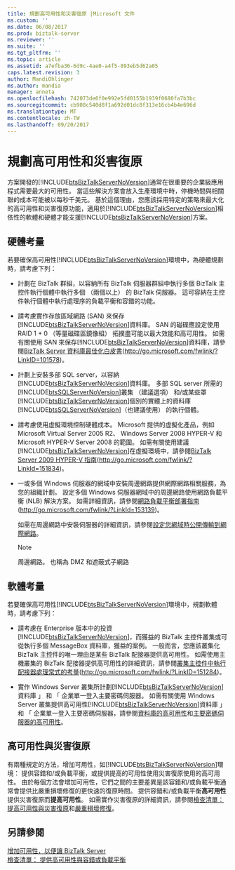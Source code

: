```yaml
---
title: 規劃高可用性和災害復原 |Microsoft 文件
ms.custom: ''
ms.date: 06/08/2017
ms.prod: biztalk-server
ms.reviewer: ''
ms.suite: ''
ms.tgt_pltfrm: ''
ms.topic: article
ms.assetid: a7efba36-6d9c-4ae0-a4f5-893eb5d62a05
caps.latest.revision: 3
author: MandiOhlinger
ms.author: mandia
manager: anneta
ms.openlocfilehash: 742073de6f0e992e5fd0155b1939f0680fa7b3bc
ms.sourcegitcommit: cb908c540d8f1a692d01dc8f313e16cb4b4e696d
ms.translationtype: MT
ms.contentlocale: zh-TW
ms.lasthandoff: 09/20/2017
---
```

# <a name="planning-for-high-availability-and-disaster-recovery"></a>規劃高可用性和災害復原
方案開發的[!INCLUDE[btsBizTalkServerNoVersion](../includes/btsbiztalkservernoversion-md.md)]通常在很重要的企業級應用程式需要最大的可用性。 當這些解決方案會放入生產環境中時，停機時間與相關聯的成本可能被以每秒千美元。 基於這個理由，您應該採用特定的策略來最大化的高可用性和災害復原功能，適用於[!INCLUDE[btsBizTalkServerNoVersion](../includes/btsbiztalkservernoversion-md.md)]相依性的軟體和硬體才能支援[!INCLUDE[btsBizTalkServerNoVersion](../includes/btsbiztalkservernoversion-md.md)]方案。  
  
## <a name="hardware-considerations"></a>硬體考量  
 若要確保高可用性[!INCLUDE[btsBizTalkServerNoVersion](../includes/btsbiztalkservernoversion-md.md)]環境中，為硬體規劃時，請考慮下列：  
  
-   計劃在 BizTalk 群組，以容納所有 BizTalk 伺服器群組中執行多個 BizTalk 主控件執行個體中執行多個 （兩個以上） 的 BizTalk 伺服器。 這可容納在主控件執行個體中執行處理序的負載平衡和容錯的功能。  
  
-   請考慮實作存放區域網路 (SAN) 來保存[!INCLUDE[btsBizTalkServerNoVersion](../includes/btsbiztalkservernoversion-md.md)]資料庫。 SAN 的磁碟應設定使用 RAID 1 + 0 （等量磁碟區鏡像組） 拓撲盡可能以最大效能和高可用性。 如需有關使用 SAN 來保存[!INCLUDE[btsBizTalkServerNoVersion](../includes/btsbiztalkservernoversion-md.md)]資料庫，請參閱[BizTalk Server 資料庫最佳化白皮書](http://go.microsoft.com/fwlink/?LinkID=101578)(http://go.microsoft.com/fwlink/?LinkID=101578)。  
  
-   計劃上安裝多部 SQL server，以容納[!INCLUDE[btsBizTalkServerNoVersion](../includes/btsbiztalkservernoversion-md.md)]資料庫。 多部 SQL server 所需的[!INCLUDE[btsSQLServerNoVersion](../includes/btssqlservernoversion-md.md)]叢集 （建議選項） 和/或某些罩[!INCLUDE[btsBizTalkServerNoVersion](../includes/btsbiztalkservernoversion-md.md)]個別的實體上的資料庫[!INCLUDE[btsSQLServerNoVersion](../includes/btssqlservernoversion-md.md)]（也建議使用） 的執行個體。  
  
-   請考慮使用虛擬環境控制硬體成本。 Microsoft 提供的虛擬化產品，例如 Microsoft Virtual Server 2005 R2、 Windows Server 2008 HYPER-V 和 Microsoft HYPER-V Server 2008 的範圍。 如需有關使用建議[!INCLUDE[btsBizTalkServerNoVersion](../includes/btsbiztalkservernoversion-md.md)]在虛擬環境中，請參閱[BizTalk Server 2009 HYPER-V 指南](http://go.microsoft.com/fwlink/?LinkId=151834)(http://go.microsoft.com/fwlink/?LinkId=151834)。  
  
-   一或多個 Windows 伺服器的網域中安裝周邊網路提供網際網路相關服務，為您的組織計劃。 設定多個 Windows 伺服器網域中的周邊網路使用網路負載平衡 (NLB) 解決方案。 如需詳細資訊，請參閱[網路負載平衡部署指南](http://go.microsoft.com/fwlink/?LinkId=153139)(http://go.microsoft.com/fwlink/?LinkId=153139)。  
  
     如需在周邊網路中安裝伺服器的詳細資訊，請參閱[設定您網域時公開傳輸到網際網路](../technical-guides/planning-for-sending-and-receiving.md#BKMK_InternetTrans)。  
  
    > [!NOTE]  
    >  周邊網路。 也稱為 DMZ 和遮蔽式子網路  
  
## <a name="software-considerations"></a>軟體考量  
 若要確保高可用性[!INCLUDE[btsBizTalkServerNoVersion](../includes/btsbiztalkservernoversion-md.md)]環境中，規劃軟體時，請考慮下列：  
  
-   請考慮在 Enterprise 版本中的投資[!INCLUDE[btsBizTalkServerNoVersion](../includes/btsbiztalkservernoversion-md.md)]，而獲益的 BizTalk 主控件叢集或可從執行多個 MessageBox 資料庫，獲益的案例。 一般而言，您應該叢集化 BizTalk 主控件的唯一理由是某些 BizTalk 配接器提供高可用性。 如需使用主機叢集的 BizTalk 配接器提供高可用性的詳細資訊，請參閱[叢集主控件中執行配接器處理常式的考量](http://go.microsoft.com/fwlink/?LinkID=151284)(http://go.microsoft.com/fwlink/?LinkID=151284)。  
  
-   實作 Windows Server 叢集所計劃[!INCLUDE[btsBizTalkServerNoVersion](../includes/btsbiztalkservernoversion-md.md)]資料庫 」 和 「 企業單一登入主要密碼伺服器。 如需有關使用 Windows Server 叢集提供高可用性[!INCLUDE[btsBizTalkServerNoVersion](../includes/btsbiztalkservernoversion-md.md)]資料庫 」 和 「 企業單一登入主要密碼伺服器，請參閱[資料庫的高可用性](../technical-guides/high-availability-for-databases.md)和[主要密碼伺服器的高可用性](../technical-guides/high-availability-for-the-master-secret-server.md)。  
  
## <a name="high-availability-vs-disaster-recovery"></a>高可用性與災害復原  
 有兩種規定的方法，增加可用性，如[!INCLUDE[btsBizTalkServerNoVersion](../includes/btsbiztalkservernoversion-md.md)]環境： 提供容錯和/或負載平衡，或提供提高的可用性使用災害復原使用的高可用性。 由於每個方法會增加可用性，它們之間的主要差異是該容錯和/或負載平衡通常會提供比嚴重損壞修復的更快速的復原時間。 提供容錯和/或負載平衡**高可用性**提供災害復原而**提高可用性**。 如需實作災害復原的詳細資訊，請參閱[檢查清單： 提高可用性與災害復原](../technical-guides/checklist-increasing-availability-with-disaster-recovery.md)和[嚴重損壞修復](../technical-guides/disaster-recovery.md)。  
  
## <a name="see-also"></a>另請參閱  
 [增加可用性，以便讓 BizTalk Server](../technical-guides/increasing-availability-for-biztalk-server.md)   
 [檢查清單： 提供高可用性與容錯或負載平衡](../technical-guides/checklist-providing-high-availability-with-fault-tolerance-or-load-balancing.md)